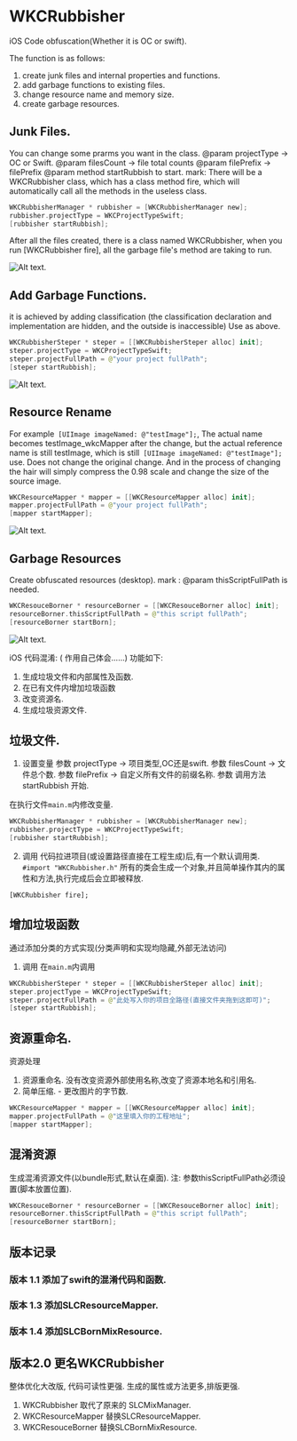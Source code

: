 # WKCRubbisher

iOS Code obfuscation(Whether it is OC or swift).

The function is as follows:
1. create junk files and internal properties and functions.
2. add garbage functions to existing files.
3. change resource name and memory size.
4. create garbage resources.

## Junk Files.

You can change some prarms you want in the class.
@param projectType -> OC or Swift.
@param filesCount -> file total counts
@param filePrefix -> filePrefix
@param method startRubbish to start.
mark: There will be a WKCRubbisher class, which has a class method fire, which will automatically call all the methods in the useless class.
```swift
WKCRubbisherManager * rubbisher = [WKCRubbisherManager new];
rubbisher.projectType = WKCProjectTypeSwift;
[rubbisher startRubbish];
```
After all the files created, there is a class named WKCRubbisher, when you run [WKCRubbisher fire], all the garbage file's method are taking to run.

![Alt text](https://github.com/WeiKunChao/WKCRubbisher/raw/master/screenShort/rubbisher.png).

## Add Garbage Functions.

it is achieved by adding classification (the classification declaration and implementation are hidden, and the outside is inaccessible)
Use as above.
```swift
WKCRubbisherSteper * steper = [[WKCRubbisherSteper alloc] init];
steper.projectType = WKCProjectTypeSwift;
steper.projectFullPath = @"your project fullPath";
[steper startRubbish];
```

![Alt text](https://github.com/WeiKunChao/WKCRubbisher/raw/master/screenShort/resouceRename.png).

## Resource Rename

For example` [UIImage imageNamed: @"testImage"];`,  The actual name becomes testImage_wkcMapper after the change, but the actual reference name is still testImage, which is still` [UIImage imageNamed: @"testImage"];` use. Does not change the original change. And in the process of changing the hair will simply compress the 0.98 scale and change the size of the source image.

```swift
WKCResourceMapper * mapper = [[WKCResourceMapper alloc] init];
mapper.projectFullPath = @"your project fullPath";
[mapper startMapper];
```
![Alt text](https://github.com/WeiKunChao/WKCRubbisher/raw/master/screenShort/resourceMapper.png).


## Garbage Resources

Create obfuscated resources (desktop).
mark : @param thisScriptFullPath is needed.

```swift
WKCResouceBorner * resourceBorner = [[WKCResouceBorner alloc] init];
resourceBorner.thisScriptFullPath = @"this script fullPath";
[resourceBorner startBorn];
```

![Alt text](https://github.com/WeiKunChao/WKCRubbisher/raw/master/screenShort/resources.png).








iOS 代码混淆: ( 作用自己体会......)
功能如下: 
1. 生成垃圾文件和内部属性及函数.
2. 在已有文件内增加垃圾函数
3. 改变资源名.
4. 生成垃圾资源文件.

## 垃圾文件.

1.  设置变量
参数 projectType -> 项目类型,OC还是swift.
参数 filesCount -> 文件总个数.
参数 filePrefix -> 自定义所有文件的前缀名称.
参数 调用方法startRubbish 开始.

在执行文件`main.m`内修改变量.
```swift
WKCRubbisherManager * rubbisher = [WKCRubbisherManager new];
rubbisher.projectType = WKCProjectTypeSwift;
[rubbisher startRubbish];
```
2. 调用
代码拉进项目(或设置路径直接在工程生成)后,有一个默认调用类.
`#import "WKCRubbisher.h"`
所有的类会生成一个对象,并且简单操作其内的属性和方法,执行完成后会立即被释放.
```
[WKCRubbisher fire];
```

## 增加垃圾函数

通过添加分类的方式实现(分类声明和实现均隐藏,外部无法访问)
1. 调用 
在`main.m`内调用
```swift
WKCRubbisherSteper * steper = [[WKCRubbisherSteper alloc] init];
steper.projectType = WKCProjectTypeSwift;
steper.projectFullPath = @"此处写入你的项目全路径(直接文件夹拖到这即可)";
[steper startRubbish];
```

## 资源重命名.
资源处理
1. 资源重命名.
没有改变资源外部使用名称,改变了资源本地名和引用名.
2. 简单压缩.  - 更改图片的字节数.
```swift
WKCResourceMapper * mapper = [[WKCResourceMapper alloc] init];
mapper.projectFullPath = @"这里填入你的工程地址";
[mapper startMapper];
```

## 混淆资源
生成混淆资源文件(以bundle形式,默认在桌面).
注: 参数thisScriptFullPath必须设置(脚本放置位置).
```swift
WKCResouceBorner * resourceBorner = [[WKCResouceBorner alloc] init];
resourceBorner.thisScriptFullPath = @"this script fullPath";
[resourceBorner startBorn];
```

## 版本记录
### 版本 1.1 添加了swift的混淆代码和函数.
### 版本 1.3 添加SLCResourceMapper.
### 版本 1.4 添加SLCBornMixResource.

## 版本2.0 更名WKCRubbisher
整体优化大改版,  代码可读性更强. 生成的属性或方法更多,排版更强.
1. WKCRubbisher 取代了原来的 SLCMixManager.
2. WKCResourceMapper  替换SLCResourceMapper.
3. WKCResouceBorner 替换SLCBornMixResource.

